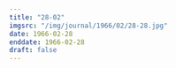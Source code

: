 ```yaml
---
title: "28-02"
imgsrc: "/img/journal/1966/02/28-28.jpg"
date: 1966-02-28
enddate: 1966-02-28
draft: false
---
```


<!-- fix pre-formatted input -->
